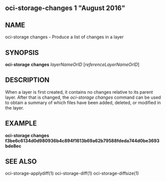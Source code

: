 ## oci-storage-changes 1 "August 2016"

## NAME
oci-storage changes - Produce a list of changes in a layer

## SYNOPSIS
**oci-storage** **changes** *layerNameOrID* [*referenceLayerNameOrID*]

## DESCRIPTION
When a layer is first created, it contains no changes relative to its parent
layer.  After that is changed, the *oci-storage changes* command can be used to
obtain a summary of which files have been added, deleted, or modified in the
layer.

## EXAMPLE
**oci-storage changes f3be6c6134d0d980936b4c894f1613b69a62b79588fdeda744d0be3693bde8ec**

## SEE ALSO
oci-storage-applydiff(1)
oci-storage-diff(1)
oci-storage-diffsize(1)
